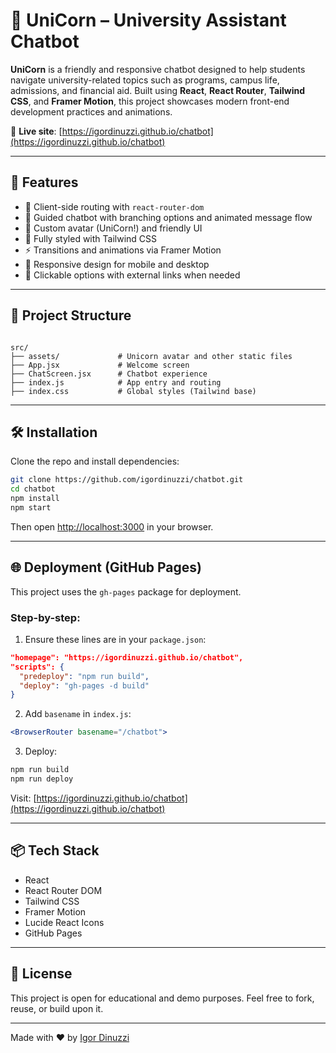 # 🦄 UniCorn – University Assistant Chatbot

**UniCorn** is a friendly and responsive chatbot designed to help students navigate university-related topics such as programs, campus life, admissions, and financial aid. Built using **React**, **React Router**, **Tailwind CSS**, and **Framer Motion**, this project showcases modern front-end development practices and animations.

🔗 **Live site**: [https://igordinuzzi.github.io/chatbot](https://igordinuzzi.github.io/chatbot)

---

## 🚀 Features

- 🧭 Client-side routing with `react-router-dom`
- 💬 Guided chatbot with branching options and animated message flow
- 🦄 Custom avatar (UniCorn!) and friendly UI
- 🎨 Fully styled with Tailwind CSS
- ⚡ Transitions and animations via Framer Motion
- 📱 Responsive design for mobile and desktop
- 🔗 Clickable options with external links when needed

---

## 📁 Project Structure

```

src/
├── assets/             # Unicorn avatar and other static files
├── App.jsx             # Welcome screen
├── ChatScreen.jsx      # Chatbot experience
├── index.js            # App entry and routing
├── index.css           # Global styles (Tailwind base)

````

---

## 🛠️ Installation

Clone the repo and install dependencies:

```bash
git clone https://github.com/igordinuzzi/chatbot.git
cd chatbot
npm install
npm start
````

Then open [http://localhost:3000](http://localhost:3000) in your browser.

---

## 🌐 Deployment (GitHub Pages)

This project uses the `gh-pages` package for deployment.

### Step-by-step:

1. Ensure these lines are in your `package.json`:

```json
"homepage": "https://igordinuzzi.github.io/chatbot",
"scripts": {
  "predeploy": "npm run build",
  "deploy": "gh-pages -d build"
}
```

2. Add `basename` in `index.js`:

```jsx
<BrowserRouter basename="/chatbot">
```

3. Deploy:

```bash
npm run build
npm run deploy
```

Visit: [https://igordinuzzi.github.io/chatbot](https://igordinuzzi.github.io/chatbot)

---

## 📦 Tech Stack

* React
* React Router DOM
* Tailwind CSS
* Framer Motion
* Lucide React Icons
* GitHub Pages

---

## 📄 License

This project is open for educational and demo purposes.
Feel free to fork, reuse, or build upon it.

---

Made with ❤️ by [Igor Dinuzzi](https://github.com/igordinuzzi)

```


